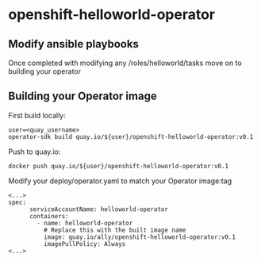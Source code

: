 # openshift-helloworld-operator

## Modify ansible playbooks
Once completed with modifying any /roles/helloworld/tasks move on to building your operator

## Building your Operator image

First build locally:
```
user=<quay_username>
operator-sdk build quay.io/${user}/openshift-helloworld-operator:v0.1
```

Push to quay.io:
```
docker push quay.io/${user}/openshift-helloworld-operator:v0.1
```

Modify your deploy/operator.yaml to match your Operator image:tag
```
<...>
spec:
      serviceAccountName: helloworld-operator
      containers:
        - name: helloworld-operator
          # Replace this with the built image name
          image: quay.io/ally/openshift-helloworld-operator:v0.1
          imagePullPolicy: Always
<...>
